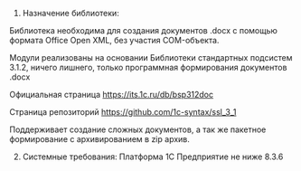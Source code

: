 1. Назначение библиотеки:

Библиотека необходима для создания документов .docx с помощью формата Office Open XML, без участия COM-объекта.

Модули реализованы на основании Библиотеки стандартных подсистем 3.1.2, ничего лишнего, только программная формирования документов .docx

Официальная страница https://its.1c.ru/db/bsp312doc

Страница репозиторий https://github.com/1c-syntax/ssl_3_1

Поддерживает создание сложных документов, а так же пакетное формирование с архивированием в zip архив.


2. Системные требования:
Платформа 1С Предприятие не ниже 8.3.6
